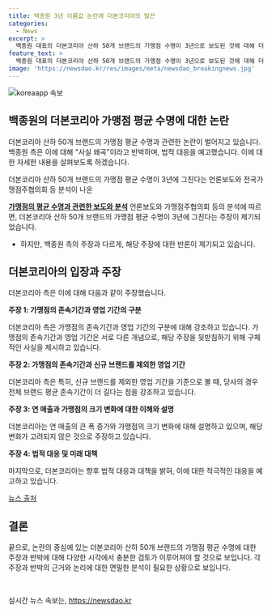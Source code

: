 ```yaml
---
title: 백종원 3년 이름값 논란에 더본코리아의 발끈
categories:
  - News
excerpt: >
  백종원 대표의 더본코리아 산하 50개 브랜드의 가맹점 수명이 3년으로 보도된 것에 대해 더본코리아는 사실 왜곡이라고 주장하며, 가맹점 존속기간과 영업 기간의 차이를 강조했습니다. 그들은 가맹점의 존속기간이 평균 8.7년으로, 영업 기간과의 구분을 설명하고, 매출 증가와 감소에 대한 이유를 설명했습니다. 또한, 가맹점규모에 대한 변화로 매출 감소가 발생했다고 밝혔으며, 악의적인 보도에 대해 법적 대응을 예고했습니다.
feature_text: >
  백종원 대표의 더본코리아 산하 50개 브랜드의 가맹점 수명이 3년으로 보도된 것에 대해 더본코리아는 사실 왜곡이라고 주장하며, 가맹점 존속기간과 영업 기간의 차이를 강조했습니다. 그들은 가맹점의 존속기간이 평균 8.7년으로, 영업 기간과의 구분을 설명하고, 매출 증가와 감소에 대한 이유를 설명했습니다. 또한, 가맹점규모에 대한 변화로 매출 감소가 발생했다고 밝혔으며, 악의적인 보도에 대해 법적 대응을 예고했습니다.
image: 'https://newsdao.kr/res/images/meta/newsdao_breakingnews.jpg'
---
```


<p><img src="https://newsdao.kr/res/images/meta/newsdao_breakingnews.jpg" alt="koreaapp 속보" /></p>

<h2 data-ke-size="size26">백종원의 더본코리아 가맹점 평균 수명에 대한 논란</h2>

<p>더본코리아 산하 50개 브랜드의 가맹점 평균 수명과 관련한 논란이 벌어지고 있습니다. 백종원 측은 이에 대해 "사실 왜곡"이라고 반박하며, 법적 대응을 예고했습니다. 이에 대한 자세한 내용을 살펴보도록 하겠습니다.</p>

<p data-ke-size="size16">더본코리아 산하 50개 브랜드의 가맹점 평균 수명이 3년에 그친다는 언론보도와 전국가맹점주협의회 등 분석이 나온</p>

<p><u><b>가맹점의 평균 수명과 관련한 보도와 분석</b></u>
언론보도와 가맹점주협의회 등의 분석에 따르면, 더본코리아 산하 50개 브랜드의 가맹점 평균 수명이 3년에 그친다는 주장이 제기되었습니다.</p>

<ul>
<li>하지만, 백종원 측의 주장과 다르게, 해당 주장에 대한 반론이 제기되고 있습니다.</li>
</ul>

<p data-ke-size="size16"></p>

<h2 data-ke-size="size26">더본코리아의 입장과 주장</h2>

<p>더본코리아 측은 이에 대해 다음과 같이 주장했습니다.</p>

<p data-ke-size="size16"><b>주장 1: 가맹점의 존속기간과 영업 기간의 구분</b></p>

<p>더본코리아 측은 가맹점의 존속기간과 영업 기간의 구분에 대해 강조하고 있습니다. 가맹점의 존속기간과 영업 기간은 서로 다른 개념으로, 해당 주장을 뒷받침하기 위해 구체적인 사실을 제시하고 있습니다.</p>

<p data-ke-size="size16"><b>주장 2: 가맹점의 존속기간과 신규 브랜드를 제외한 영업 기간</b></p>

<p>더본코리아 측은 특히, 신규 브랜드를 제외한 영업 기간을 기준으로 볼 때, 당사의 경우 전체 브랜드 평균 존속기간이 더 길다는 점을 강조하고 있습니다.</p>

<p data-ke-size="size16"><b>주장 3: 연 매출과 가맹점의 크기 변화에 대한 이해와 설명</b></p>

<p>더본코리아는 연 매출의 큰 폭 증가와 가맹점의 크기 변화에 대해 설명하고 있으며, 해당 변화가 고려되지 않은 것으로 주장하고 있습니다.</p>

<p data-ke-size="size16"><b>주장 4: 법적 대응 및 미래 대책</b></p>

<p>마지막으로, 더본코리아는 향후 법적 대응과 대책을 밝혀, 이에 대한 적극적인 대응을 예고하고 있습니다.</p>

<p data-ke-size="size16"><a href="https://www.nocutnews.co.kr/news/5684752">뉴스 출처</a></p>

<p data-ke-size="size16"></p>

<h2 data-ke-size="size26">결론</h2>

<p>끝으로, 논란의 중심에 있는 더본코리아 산하 50개 브랜드의 가맹점 평균 수명에 대한 주장과 반박에 대해 다양한 시각에서 충분한 검토가 이루어져야 할 것으로 보입니다. 각 주장과 반박의 근거와 논리에 대한 면밀한 분석이 필요한 상황으로 보입니다.</p>

<p data-ke-size="size16">&nbsp;</p>
실시간 뉴스 속보는, <a href="https://newsdao.kr" rel="dofollow">https://newsdao.kr</a>



